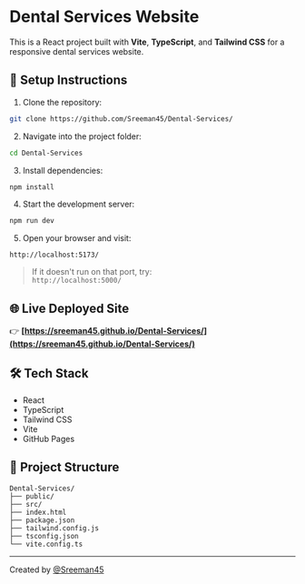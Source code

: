 # Dental Services Website

This is a React project built with **Vite**, **TypeScript**, and **Tailwind CSS** for a responsive dental services website.

## 🔧 Setup Instructions

1. Clone the repository:

```bash
git clone https://github.com/Sreeman45/Dental-Services/
```

2. Navigate into the project folder:

```bash
cd Dental-Services
```

3. Install dependencies:

```bash
npm install
```

4. Start the development server:

```bash
npm run dev
```

5. Open your browser and visit:

```
http://localhost:5173/
```

> If it doesn't run on that port, try:  
> `http://localhost:5000/`

## 🌐 Live Deployed Site

👉 **[https://sreeman45.github.io/Dental-Services/](https://sreeman45.github.io/Dental-Services/)**

## 🛠 Tech Stack

- React
- TypeScript
- Tailwind CSS
- Vite
- GitHub Pages

## 📁 Project Structure

```
Dental-Services/
├── public/
├── src/
├── index.html
├── package.json
├── tailwind.config.js
├── tsconfig.json
└── vite.config.ts
```

---

Created by [@Sreeman45](https://github.com/Sreeman45)
